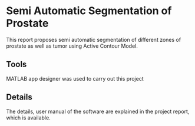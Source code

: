 # Semi Automatic Segmentation of Prostate
 This report proposes semi automatic segmentation of different zones of prostate as well as tumor using Active Contour Model.
## Tools 
MATLAB app designer was used to carry out this project
## Details
The details, user manual of the software are explained in the project report, which is available.
